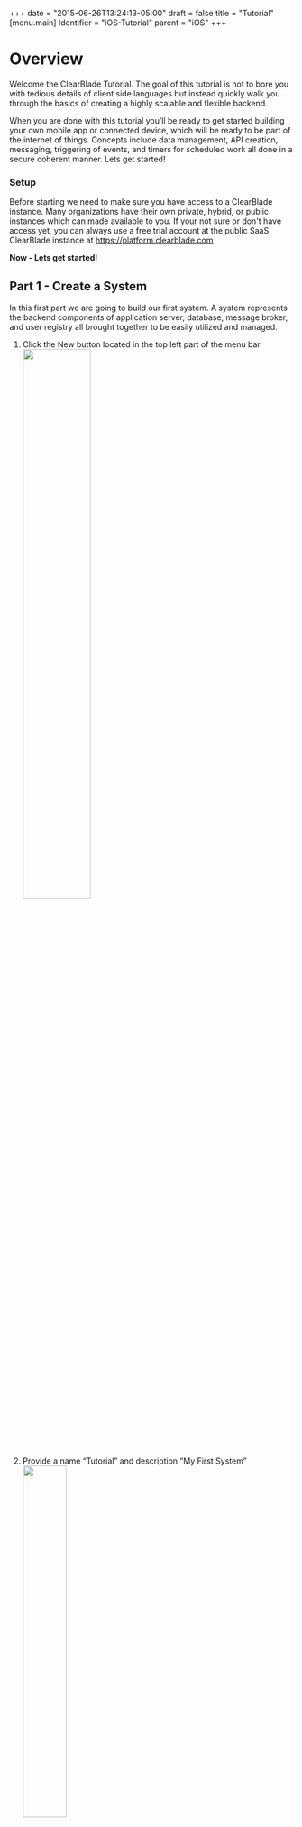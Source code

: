 +++
date = "2015-06-26T13:24:13-05:00"
draft = false
title = "Tutorial"
[menu.main]
Identifier = "iOS-Tutorial"
parent = "iOS"
+++

# Overview  

Welcome the ClearBlade Tutorial.  The goal of this tutorial is not to bore you with tedious details of client side languages but instead quickly walk you through the basics of creating a highly scalable and flexible backend.  

When you are done with this tutorial you’ll be ready to get started building your own mobile app or connected device, which will be ready to be part of the internet of things.  Concepts include data management, API creation, messaging, triggering of events, and timers for scheduled work all done in a secure coherent manner.  Lets get started!

### Setup
Before starting we need to make sure you have access to a ClearBlade instance.  Many organizations have their own private, hybrid, or public instances which can made available to you.  If your not sure or don't have access yet, you can always use a free trial account at the public SaaS ClearBlade instance at https://platform.clearblade.com 

**Now - Lets get started!**

## Part 1 - Create a System  

In this first part we are going to build our first system.  A system represents the backend components of application server, database, message broker, and user registry all brought together to be easily utilized and managed.

1. Click the New button located in the top left part of the menu bar  
   <img src="images/firstpage.png" width="50%"></img>

2. Provide a name “Tutorial” and description “My First System”  
   <img src="images/systemname.png" width="40%"></img>

3. Click __Create__  
4. View your system settings by clicking the wrench icon located in the top right of your new system.  
   <img src="images/rightgearicon.png" width="40%"></img>  
5. Capture your systemKey and systemSecret - we will use those values in our clients  
__NOTE:__ User Session Token TTL - provides you the ability to customize how long the user tokens are operational.  
   <img src="images/systemkey.png" width="40%"></img>  
6. **Before we continue you need to download the iOS tutorial source files from Github https://github.com/ClearBlade/Tutorial-iOS** <img src="images/github.png" width="2%"></img>            
  1. Clone the repository with the command <code>git clone https://github.com/ClearBlade/Tutorial-iOS.git</code>
  2. Open the __iOS Tutorial__ xcode project (located within the cloned repository) in xcode
  3. Edit the file ViewController.m  and **save**
  <pre>NSString *SystemKey = @"YOURSYSTEMKEY";
NSString *SystemSec = @"YOURSYSTEMSECRET";
NSString *collectionId = @"COLLECTIONID";
NSString *platformURL = @"https://clearblade.YOURDOMAIN.com";
NSString *messagingURL = @"clearblade.YOURDOMAIN.com";
NSString *userEmail = @"test@clearblade.com";
NSString *userPassword = @"clearblade";</pre>
7. Launch the iOS simulator using an iPhone  
8. The final step of Part 1 is to initialize to the ClearBlade Platform anonymously.  Follow the instructions in the iOS Simulator to complete that task  


In some cases this tutorial will show examples of the client in Javascript.  Comparable user interfaces exist in the Android and iOS clients.  
<img src="images/part1success-iOS.png" width="40%"></img>  
Lesson learned -  
- How to create a new system in the ClearBlade platform  
- How to find the basic properties of a system  
- How to log in anonymously so that all activities are tracked  





## Part 2 - Create a user  

The attribute that should be first in the minds of all enterprise platform developers is security.  Before anything meaningful happens with ClearBlade we must start to define the permissions model.  The permissions model in the ClearBlade platform is role-based.    

Although you have already created a developer account to login on the platform each system you create will have its own user registry. 
For Part 2 we will create our first user and then connect to our system as that user.  To get the basic understanding of users  

1. Click the Auth tab Add a new user (email and password)  
   <img src="images/authtab.png" width="40%"></img>  
2. Add a new user by Clicking the **+ User** icon  
   <img src="images/usericon.png" width="10%"></img>  
3. Set the user email to **“test@clearblade.com”**  
4. Set the user password to **“clearblade”**  
   <img src="images/userpass.png" width="40%"></img>  
5. Your user is now created and has been given the role of “Authenticated”.  To learn more about users and roles see the [documentation](../../../1-platform_concepts/Users/) 
6. Go back to your iOS simulator and execute the Part 2 login action  
<img src="images/part2success-iOS.png" width="40%"></img>  

Lessons Learned -   
- How to navigate to users and roles   
- Create new users  
- Demonstrate connection to the ClearBlade Platform  

## Part 3 - Create a collection  

Now its time to create and work with data.  In this part we will define a new custom collection that is similar to a table found in a SQL database.  

1. Navigate to the system data section by clicking on Data from the menubar  
   <img src="images/datatab.png" width="30%"></img>  
2. In the upper left click the +New button to create a new collection  
   <img src="images/newcollectionicon.png" width="5%"></img>  
3. This data for this collection will be stored inside the ClearBlade Platform so select **“Cloud”** and give the new collection a Name of **“Weather”**.  
   <img src="images/cloudcollection.png" width="40%"></img>  
4. Create new columns for the collection by clicking on the +Column button.  
   <img src="images/columnbutton.png" width="30%"></img>  
5. Name the new column **“city”** and set the type to **“String”**  
   <img src="images/citystring.png" width="40%"></img>  
6. Repeat the process to add the following additional columns  
a. state: String  
b. country : String  
c. temperature : int  
d. weather : String  
   <img src="images/collectionrows.png" width="50%"></img>  
7. Add a row of data by clicking on  
   <img src="images/rowicon.png" width="7%"></img>  
8. Insert a row for **Austin, Tx, USA, 102, Sunny**  
9. Insert a row for **New York, Ny, USA, 77, Cloudy**  
10. By default security is turned off for all assets you create in the platform. The next few steps enable your users to access this new data structure via simple REST based calls.  
a. Click the collections settings icon found in the upper right  
<img src="images/wrenchicon.png" width="5%"></img>  
b. Choose the Security tab in settings window.  
<img src="images/securitytab.png" width="15%"></img>  
c. Click +Role icon   
<img src="images/roleicon.png" width="7%"></img>  
d. Type Authenticated to select the role associated with our test user.   
e. Then give the Authenticated role CRUD permissions.  
<img src="images/roles.png" width="40%"></img>  
11. You now have defined, populated and authorized a new data structure.
12. Go back to your iOS simulator and execute the Part 3 Fetch Your Data action.  


**NOTE:** For more information on the client app you can checkout the readme available on the Tutorial GitHub page  
<img src="images/part3success-iOS.png" width="40%"></img>  

Lessons Learned -   
- How to create data structure   
- Applying authorities to those data structures  
- Fetching those data structures in your client application  

## Part 4 - Create a service  

A best practice for building many apps includes creating an application layer of services.  In these services you have the ability to implement your API and build highly scalable business logic.  In this part we will create a simple service in the ClearBlade platform.  

1. Navigate to the system code section by clicking on Code from the menubar  
<img src="images/codetab.png" width="30%"></img>  
2. Click the + New button to open the new service dialog  
<img src="images/newserviceicon.png" width="7%"></img>
3. Enter the name of **“ServicePart4”**  
4. Click **+Add** Parameter to add an input parameter named "city" to the service  
5. Click **Create** to add the new service to your system  
<img src="images/createnewservice.png" width="40%"></img>  
6. In your newly created service add the following lines of code   

~~~javascript  
function ServicePart4(req, resp){
    resp.success("Welcome "+req.userEmail+" from "+req.params.city);
}
~~~  
7. Add data to test with by clicking **“Test Parameters”** located in the bottom right  
<img src="images/testparams.png" width="20%"></img>
8. In the parameters dialog, add “Austin” as your city value. **Note:** These values can be of different types.  In this case it’s important to include the quotes around your string value.  
<img src="images/params.png" width="40%"></img>  
9. Click **“Close”** when finished  
10. To test your code click the button labeled **“Save and Test”**  
 <img src="images/saveandtest.png" width="10%"></img>  
11. The response should now be presented to you.  <br><img src="images/success.png" width="40%"></img> <br>
The code you added performed a basic Hello world operation. There were several objects used that allowed for this interaction    
a. **req** - The request object contains a number of helpful attributes.  Including information about the user, parameters passed to the user and core system attributes  
b. **resp** - The response object is how services are exited.  Calling resp.success send back the payload to your calling endpoint  
12. As services get complex, it’s helpful to view logs of your service execution.  Turn on logging in your service by   
  *  Clicking the wrench icon  
  <img src="images/wrenchicon.png" width="7%"></img>  
  *  Select Logging enabled to YES.  
  <img src="images/logging.png" width="20%"></img>
  *  Click the Requires tab and add the log library
<br><img src="images/tutorialLogRequires.png" width="40%"></img>
  *  Choose Apply 
  *  Now add the following logic to your service to write the request object to the log

  ~~~javascript  
function ServicePart4(req, resp){
    log("Our request object is: "+JSON.stringify(req));
    resp.success("Welcome "+req.userEmail+" from "+req.params.city);
}
~~~  
13. View your service logs by completing the following steps:  
a. Once again call the “Save and Test” operation  
b. Close the “Success” dialog   
c. Click the history icon in the top right  
<img src="images/nothing.png" width="5%"></img>  
d. Choose the appropriate service execution run from the dropdown  
e. The results of the log statement we wrote should now be visible.  In this case we have printed the req object for inspection.  Review the results  
<img src="images/logs.png" width="40%"></img>  
14. The last step is now to make this service available for your end users. Update permissions for the service to execute for authenticated users  
a. Click the service settings icon found in the upper right  
 <img src="images/wrenchicon.png" width="5%"></img>   
b. Choose the Security tab in settings window.  
c. Click +Role icon  
<img src="images/roleicon.png" width="5%"></img>    
d. Type Authenticated to select the role associated with our test user.    
e. Then give the Authenticated role Execute permissions.  
<img src="images/authenticated.png" width="40%"></img>  
15. Now you’re ready to test in your client app.  Go and complete Part 4 validation   
<img src="images/part4success-iOS.png" width="40%"></img>  

Lessons Learned -   
- How to create a new service    
- How to pass and return data from a new service endpoint  
- How to debug the service via logging  
- How to securely expose the service to outside users  



## Part 5 - Create business logic  

Services can provide much more than just helloworld capability.  They have the power to implement your complete API.  In this next module we will do some basic data access and implement some simple business rules.  

1. Using the steps from part 4 - Create a new service, named **‘ServicePart5’** and add parameters city, state, and country.  
2. Copy and insert the following code into the newly created service    
~~~javascript
function ServicePart5(req, resp){
    
    var city = req.params.city;
    var state = req.params.state;
    var country = req.params.country;
    
    ClearBlade.init({request:req});
    
    var updateCollection = function() {
        var collection = ClearBlade.Collection({collectionName:"Weather"});
        var newRow = {
            city: city,
            state: state,
            country: country,
            temperature: 70,
            weather: 'Sunny'
        };
        var callback = function(err, data) {
            if (err) {
                resp.error(data);
            } else {
                resp.success("{temperature: 70, weather: Sunny}");
            }
        };
        collection.create(newRow, callback);
    };
    
     var callback = function(err, data){
        if (err) {
            resp.error(data);
        }
        else {
            if (data.DATA.length === 0) {
                updateCollection();
            } else {
                resp.success({"temperature": data.DATA[0].temperature, "weather" : data.DATA[0].weather});
            }
        }
    };
    
    var q = ClearBlade.Query({collectionName:"Weather"} );
    
    q.equalTo("city", city);
    q.equalTo("state", state);
    q.equalTo("country", country);
    
    q.fetch( callback);
}
~~~  
* **NOTE:** This code represents some typical business logic.  This logic includes the following tasks  
  a. Take data from request parameters and store them locally    
  b. Create a __Query__ object to go and search for existing data in the collection that matched the information passed over parameters  
  c. Update logic to add the new city if it didn’t exist in the collection.  

~~~javascript
...
    var updateCollection = function() {
        var q = ClearBlade.Query({collectionName:"Weather"} );
    
        q.equalTo("city", city);
        q.equalTo("state", state);
        q.equalTo("country", country);
        var updateRow = {
            city: city,
            state: state,
            country: country,
            temperature: 70,
            weather: 'Sunny'
        };
        var callback = function(err, data) {
            if (err) {
                resp.error(data);
            } else {
                resp.success(JSON.stringify(updateRow));
            }
        };
        query.update(updateRow, callback);
    };
...

~~~


4. Before this service can run you must add the __ClearBlade__ library to your new services require list   
a. First click on your services settings icon  
<img src="images/wrenchicon.png" width="5%"></img>   
b. Choose the Requires tab  
c. In the add input field type **“clearblade”** and press enter  
<img src="images/requires.png" width="40%"></img>  
d. Before leaving the settings dialog Click the “Security” tab  
e. Add the “Authenticated” role and ensure it can execute the service  
<img src="images/authenticated.png" width="40%"></img>  
5. Now you’re ready to test in your client app.  Go and complete Part 5 validation in the iOS Simulator.   
<img src="images/part5success-iOS.png" width="40%"></img> 

Lessons Learned -   
- How to connect to collections in a service   
- Basic javascript syntax  
- Leveraging the built-in ClearBlade library    


## Part 6 - Create a Library  

Developers always need to make reusable logic that can be leveraged across their applications.  In step 5 you used the built in library called ClearBlade.  You may also create new libraries that are available to all services in your system.  

1. Ensure you are on the code tab by clicking on the menu bar  
<img src="images/codetab.png" width="30%"></img>  
2. Click the + New button to open the new service dialog  
<img src="images/newserviceicon.png" width="10%"></img>  
3. Name your library **“updateCityLibrary”**   
4. Change the Type of service to **“Library”** using the dropdown  
<img src="images/libdrop.png" width="40%"></img>  
5. Click **“Create”**  
6. In the newly created library copy and paste the following code in the new library and confirm the collectionName is the same as the collection you created earlier:  

~~~javascript
var getWeather = function(city, callback){
    var requestObject = ClearBlade.http().Request();
    var options = {
        uri: "http://api.openweathermap.org/data/2.5/weather?q="+city+"&units=imperial&APPID=4b7403db83c14490daa37a57b722743f",
        strictSSL: false,
        headers: {
            'Accept': 'application/json'
        }
    };
    requestObject.get(options, function(err, response) {
        callback(err, JSON.parse(response));
    }); 
};


var saveWeather = function(item_id, temp, description, callback){
    
    var cityWeather = {"temperature":temp,"weather":description};
    var q = ClearBlade.Query({collectionName:'Weather'});
    q.equalTo('item_id', item_id);
    var callCallback = function (err, data) {
        callback(err, data);
    };
    q.update(cityWeather, callCallback);
};
~~~
This code contains two new functions  
 - getWeather - which looks up the weather for a city using a third party http library  
 - saveWeather - saves the results of the weather lookup to the collection  
7. Open the settings for the updateCityLibrary by clicking the wrench icon  
<img src="images/wrenchicon.png" width="5%"></img>  
8. On the Requires tab add the **‘http’** library and Apply  
<img src="images/httplib.png" width="40%"></img>  
9. Continue by creating a new service to test your library. Click the **'+New{}'** button  
<img src="images/newserviceicon.png" width="7%"></img>   
10. Name the service **“ServicePart6”**  
11. Create a new service, ‘ServicePart6’ and copy and paste the following code into your new service.  This code will build off of the service defined in part 5 but now also includes calls to your custom library.    

~~~javascript
function ServicePart6(req, resp){
    
    var city = req.params.city;
    var state = req.params.state;
    var country = req.params.country;
    
    var setWeather = function(item_id, city) {
        var temp= 30;
        var description="unset"
        var saveWeatherCallback = function(err, data) {
            
            if (err) {
                resp.error(data);
            } else {
                resp.success(city+" weather is "+description+" and "+temp+" °F");
            }
        };
        var getWeatherCallback = function(err, data) {
            temp = data.main.temp;
            description = data.weather[0].description;
            saveWeather(item_id, temp, description, saveWeatherCallback)
        };
        getWeather(city, getWeatherCallback);
    };
   
    
    var updateCollection = function() {
        var collection = ClearBlade.Collection({collectionName:"Weather"});
        var newRow = {
            city: city,
            state: state,
            country: country,
            temperature: 70,
            weather: 'Sunny'
        };
        var callback = function(err, data) {
            if (err) {
                resp.error(data);
            } else {
                setWeather(data.DATA[0].item_id, data.DATA[0].city);
            }
        };
        collection.create(newRow, callback);
    };
    
     var cityCallback = function(err, data){
        if (err) {
            resp.error(data);
        }
        else {
            if (data.DATA.length === 0) {
                updateCollection();
            } else {
                setWeather(data.DATA[0].item_id, data.DATA[0].city);
            }
        }
    };
    
    ClearBlade.init({request:req});

    var q = ClearBlade.Query({collectionName:"Weather"});
    q.equalTo("city", city);
    q.equalTo("state", state);
    q.equalTo("country", country);
    q.fetch(cityCallback);
}
~~~
12. In your new servicePart6 open the settings and be sure to require your new library along with the __ClearBlade__ library and give the service __Authenticated__ user permissions    
<img src="images/updatecitylib.png" width="40%"></img>  
13. You can now complete Part 6 validation in your app   
14. After completing the validation, you can check whether the data has been saved to the collection  

Lessons Learned -   
- How to create libraries  
- Make raw http calls  



## Part 7 - Introduction to messaging  

Many apps want to accomplish more than just getting and showing data but provide a richer experience by having data pushed to them. The data that get sents to these apps can come from a variety of places - like IoT devices.  

To accomplish this richer experience the ClearBlade Platform provides a messaging protocol that can be used on devices or in web browsers.  Part 7 will explore what’s possible with ClearBlade secure scalable messaging.  

1. In your client app navigate to part 7.  
<img src="images/part7start-iOS.png" width="40%"></img>  
2. Click the __Subscribe to "Weather"__ button to have your client began to listen on the topic called “weather”  
3. Below the message box, test sending data across the messaging protocol by entering something in the message box and clicking __Publish to "Weather"__.  

That payload has now been sent securely through the ClearBlade Platform instance and received back by the client you are working with  
<img src="images/part7success-iOS.png" width="40%"></img>  
4. Validate result in app window by ensuring the message appears in your message box.  
5. We can also see the results of the message using the developer console.  Begin by clicking on the Message item on the menu bar.  
<img src="images/messagetab.png" width="30%"></img>  
6. In the lists of topics find and click on “weather”  
<img src="images/part7topics.png" width="40%"></img>  
7. Check the messages published under the weather topic:  
<img src="images/part7messagehistory.png" width="40%"></img>  

Lessons Learned -   
- The availability of messaging for publish subscribe activities  
- Message history is available for all topics within a system  
- Customization of payloads across the message protocol  
- Messaging support for browser and native device experiences  



## Part 8 - Messaging from Service  

To expand on messaging, it’s not always desired that your clients are the ones issuing messages.  Broadcasted information coming from your server can provide tremendous value in keeping all clients notified of changes and in sync.      

In Part 8 we will create a service that sends messages.  You will be able to see the result in the client you already have running.  

1. Ensure you are on the code tab by clicking on the menu bar  
<img src="images/codetab.png" width="30%"></img>  
2. Click the + New button to open the new service dialog  
<img src="images/newserviceicon.png" width="10%"></img>  
3. Name your library **“notifyLib”**  
4. Select the Code type to **Library**
5. Use the standard process for updating the service required libraries to include __clearblade__
6. Copy and paste the following code:  

~~~javascript
var notify = function(message) {
  var messaging = ClearBlade.Messaging({}, function(){});
  messaging.publish("weather", message);
};
~~~
This code will send a basic message over the messaging protocol  on the topic called __weather__  
7. Next create a new service named **ServicePart8** and copy and paste the following code   
~~~javascript
  function ServicePart8(req, resp){
    
    var getWeather = function() {
        
        var queryCallback = function(err, data) {
            
            if (err) {
                resp.error(data);
            } else {
                var message = {part:"part8", "ts": Date(), "value":data.DATA[0].city + " is " + data.DATA[0].temperature + " degrees and " + data.DATA[0].weather};
                notify(JSON.stringify(message));
                resp.success("Done");
            }
        }
        
        var query = ClearBlade.Query({collectionName:"Weather"});
        query.equalTo('city', 'Austin');
        query.fetch(queryCallback);
    };
    
    ClearBlade.init({request:req});
    getWeather();
    
}
~~~
8. In the newly created __ServicePart8__ open the settings and update the requires to include the libraries **clearblade** and **notifyLib**  
<img src="images/part8require.png" width="40%"></img>  
9. This service does its own initialization so that it doesn’t need a caller user token to run calls against the data.  It can be tested directly from the console  
10. Click the button __Save and Test__  
<img src="images/saveandtest.png" width="10%"></img>  
11. Look in your client app and validate the message from Part 8 now appears in your message box.  
<img src="images/part8success-iOS.png" width="40%"></img>  
12. Validate in the console in the message history tab  
<img src="images/part8messagehistory.png" width="40%"></img>  

Lessons Learned -   
- Messaging can be sent via a service  




## Part 9 - Create a Trigger  

Now that you have brought together the basic ideas of building your own API that includes data and live interactions with business logic, you can explore the richness that occurs when these attributes are unified.  ClearBlade Platform triggers allow for you as a developer to identify certain events and automatically trigger an action.    

This capability can be used to keep large numbers of clients in sync when a single data source changes or to invoke asynchronous data analysis.  

1. Begin by creating a new service called **ServicePart9Trigger** and copy and paste the following code:  

~~~javascript
function ServicePart9Trigger(req, resp){
    ClearBlade.init({request:req});
    notify(JSON.stringify({part:"part9", req:JSON.stringify(req)}));
    resp.success("done")
}
~~~  
2. Update the settings of the new service by clicking the wrench icon and require the **notifyLib** and **clearblade** libraries  
<img src="images/part9triggerrequire.png" width="40%"></img>  
3. Before leaving the settings dialog go to the __Triggers__ tab  
4. Using the trigger UI create a new trigger that causes the service to run each time the weather collection has a create event called.  
<img src="images/part9trigger.png" width="40%"></img>  
5. We need the ability to test this new trigger so create another service named **ServicePart9Caller** and copy and paste the following code:  
~~~javascript
function ServicePart9Caller(req, resp){
    var city = "Seattle";
    var state = "WA";
    var country = "USA";
    
    var updateCollection = function(Temp, desc) {
        var collection = ClearBlade.Collection({collectionName:"Weather"});
        var newRow = {
            city: city,
            state: state,
            country: country,
            temperature: parseInt(Temp),
            weather: desc
        };
        var callback = function(err, data) {
            if (err) {
                resp.error(data);
            } else {
                resp.success("done");
            }
        };
        collection.create(newRow, callback);
    };
    
    var getWeatherCallback = function(err, data) {
        var temp = data.main.temp;
        var description = data.weather[0].description;
        updateCollection(temp, description);
    };
    ClearBlade.init({request:req});
    getWeather(city, getWeatherCallback);
}
~~~
6. Using the settings on this new service update the requires to include __updateCityLibrary__ and __clearblade__  
<img src="images/part9callerrequire.png" width="40%"></img>   
7. Now click the __Save and Test__ button to execute  __ServicePart9Caller__ from the console. When this service runs it should create an entry in the __Weather__ collection and consequently trigger your trigger event.  If everything has gone to correctly, you should now see a part 9 entry in your app.  
<img src="images/part9success-iOS.png" width="40%"></img>  
8. Dont forget to verify that your console also tracked the event by using the Messaging tab  
<img src="images/part9messagingtab.png" width="40%"></img>

Lessons Learned -   
- Triggers are applied to services  
- When a trigger is called it passed data into the service describing the event that called it  
- Triggers provide a unifying capability across all activities in your system  


## Part 10 - Create a Timer  

Now that we are reacting to events within the ClearBlade platform it becomes equally important to start scheduling activities.  ClearBlade provides the ability to set __Timers__ on services that can run with both varying frequency and repition.  This capability mirrors what enterprises do today with batch jobs but also looks familiar to users of cloud services that monitor uptime and availability of infrastructure.  

In Part 10 we will create a timer that causes a service to run every 10 seconds 30 times  

1. From the Code tab click the New button to launch the new service dialog  
2. Name the service **ServicePart10**  
3. Copy and insert the following code into the newly created service  
~~~javascript
    function ServicePart10(req, resp){
        ClearBlade.init({request:req});
        var message = {part:"part10", "ts": Date(), "message": "Service executing every 10 seconds"};
        notify(JSON.stringify(message));
        resp.success("done");
    }
~~~   

4. Add __Administrator__ to your test user's roles
<img src="images/part10userroleupdate.png" width="40%"></img>
5. Add the __Administrator__ role to the service security 
6. Leave "Run as" blank 
7. Use the standard process for updating the services required libraries to include **clearblade** and **notifyLib**  
8. Test the service in the console by clicking the __Save and Test__ button  
9. Click on the wrench icon and go to the Timers tab  
<img src="images/wrenchicon.png" width="5%"></img>    
10. Set the timer to run the service every 10 seconds  
<img src="images/timer.png" width="40%"></img>  
11. Click __Apply__
12. In your client you should now see 10 entries showing the execution of the timer.  
<img src="images/part10success-iOS.png" width="40%"></img>  

Lessons Learned -   
- Timers are applied to services  
- When a timer is called it passed data into the service describing the event that called it  
- Timers provide a more traditional unifying capability across the capabilities of your system  




## Part 11 - View Analytics  

With each action you have been completing during this tutorial the ClearBlade platform has been building up a store of events and history. This information makes up vital information that can be fed into analytics tools provided by ClearBlade partners.  These partners can identify usage trends, penetration attempts, and any number of device patterns.  

Most important a REST API exists for access to all of the analytics stored in the ClearBlade Platform.  

Explore the visualization of this data from the analytics tab      
<img src="images/analytics.png" width="40%"></img>  

### What’s Next  

1. Create a [Portal](../../../5-portal/portal_getting_started) and begin to visualize the data within your ClearBlade Platform instance
2. Familiarize yourself with the raw APIs at the swagger  
 [Swagger/Analytics](../../../static/restapi/index.html#!/analytics) 
3. Familiarize yourself with samples - tank, chats  
4. Learn about the integrations available - Sockets, Files  
5. Review the CLI and development best practices  
6. Practice using the system integration patterns for IoT, social networks, SalesForce, AS400 and others found on [github](https://github.com/ClearBlade/ClearBlade-Patterns)  
7. Communicate on the forums 
